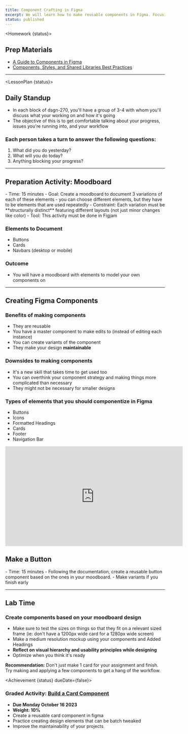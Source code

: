 ```yaml
---
title: Component Crafting in Figma
excerpt: We will learn how to make reusable components in Figma. Focusing on medium to high fidelity design, this class covers techniques used to design UI elements that can be replicated across a broader design.
status: published
---
```


<script>
	import Homework from "$lib/components/Homework.svelte";
	import LessonPlan from "$lib/components/LessonPlan.svelte";
	import Achievement from "$lib/components/Achievement.svelte";
</script>

<Homework {status}>

<h2>Prep Materials</h2>

- [A Guide to Components in Figma](https://help.figma.com/hc/en-us/articles/360038662654-Guide-to-components-in-Figma)
- [Components, Styles, and Shared Libraries Best Practices](https://www.figma.com/best-practices/components-styles-and-shared-libraries/)

---

</Homework>

<LessonPlan {status}>

<h2 id="standup">Daily Standup</h2>

- In each block of dsgn-270, you'll have a group of 3-4 with whom you'll discuss what your working on and how it's going
- The objective of this is to get comfortable talking about your progress, issues you're running into, and your workflow

### Each person takes a turn to answer the following questions:

1.  What did you do yesterday?
2.  What will you do today?
3.  Anything blocking your progress?

---

<h2>Preparation Activity: Moodboard</h2>
- Time: 15 minutes
- Goal: Create a moodboard to document 3 variations of each of these elements
	- you can choose different elements, but they have to be elements that are used repeatedly
- Constraint: Each variation must be **structurally distinct** featuring different layouts (not just minor changes like color)
- Tool: This activity must be done in Figjam

### Elements to Document

- Buttons
- Cards
- Navbars (desktop or mobile)

### Outcome

- You will have a moodboard with elements to model your own components on

---

<h2>Creating Figma Components</h2>

### Benefits of making components

- They are reusable
- You have a master component to make edits to (instead of editing each instance)
- You can create variants of the component
- They make your design **maintainable**

### Downsides to making components

- It's a new skill that takes time to get used too
- You can overthink your component strategy and making things more complicated than necessary
- They might not be necessary for smaller designs

### Types of elements that you should componentize in Figma

- Buttons
- Icons
- Formatted Headings
- Cards
- Footer
- Navigation Bar

<iframe width="560" height="315" src="https://www.youtube.com/embed/9xiRHz72du4?si=qe7gz1hqQuz3RAop" title="YouTube video player" frameborder="0" allow="accelerometer; autoplay; clipboard-write; encrypted-media; gyroscope; picture-in-picture; web-share" allowfullscreen></iframe>

<h2>Make a Button</h2>
- Time: 15 minutes
- Following the documentation, create a reusable button component based on the ones in your moodboard.
- Make variants if you finish early

---

<h2>Lab Time</h2>

### Create components based on your moodboard design

- Make sure to test the sizes on things so that they fit on a relevant sized frame (ie: don't have a 1200px wide card for a 1280px wide screen)
- Make a medium resolution mockup using your components and Added Headings
- **Reflect on visual hierarchy and usability principles while designing**
- Optimize when you think it's ready

**Recommendation:** Don't just make 1 card for your assignment and finish. Try making and applying a few components to get a hang of the workflow.

</LessonPlan>

<Achievement {status} dueDate={false}>

### Graded Activity: [Build a Card Component](/courses/dsgn-270/assessments/graded-activities)

- **Due Monday October 16 2023**
- **Weight: 10%**
- Create a reusable card component in figma
- Practice creating design elements that can be batch tweaked
- Improve the maintainability of your projects

</Achievement>
